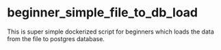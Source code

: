 # beginner_simple_file_to_db_load
This is super simple dockerized script for beginners which loads the data from the file to postgres database.
